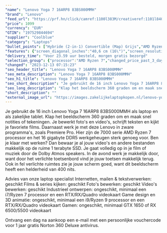 ```yaml
---
"name": "Lenovo Yoga 7 16ARP8 83BS000MMH"
"brand": "Lenovo"
"feed_url": "https://prf.hn/click/camref:1100l383M/creativeref:1101l84031/destination:https%3A%2F%2Fwww.coolblue.nl%2Fproduct%2F933454"
"price": 1099
"currency": "EUR"
"GTIN": "197529844694"
"supplier": "Coolblue"
"category": "Laptops"
"bullet_points": ["Hybride (2-in-1) Convertible (Map) Grijs","AMD Ryzen™ 7 7735U 2,7 GHz","Touchscreen 40,6 cm (16\") WUXGA 1920 x 1200 Pixels IPS LED backlight Glans","16 GB LPDDR5-SDRAM 6400 MHz","1 TB SSD","AMD Radeon 680M","Wi-Fi 6E (802.11ax) Bluetooth 5.1","Lithium-Polymeer (LiPo) 71 Wh 65 W","Windows 11 Home 64-bit"]
"features": {"screen_diagonal_inches":"40,6 cm (16\")","screen_resolution":"1920 x 1200 Pixels","processor_family":"AMD Ryzen™ 7","memory_size":"16 GB","memory_type":"LPDDR5-SDRAM","total_storage_space":"1 TB","operating_system":"Windows 11 Home","battery_capacity":"71 Wh","width":"362,2 mm","depth":"250,1 mm","height":"17 mm","weight":"2,04 kg"}
"delivery_time": "Voor 23.59 uur besteld, morgen gratis bezorgd"
"selection_group": {"processor":"AMD Ryzen 7","changed_price_past_3_days":false,"product_family":"Yoga"}
"changed": "2023-12-13 07:15:23"
"seo_header_title": "Lenovo Yoga 7 16ARP8 83BS000MMH"
"seo_meta_description": "Lenovo Yoga 7 16ARP8 83BS000MMH"
"seo_h1_title": "Lenovo Yoga 7 16ARP8 83BS000MMH"
"seo_short_description": "Je gebruikt de 16 inch Lenovo Yoga 7 16ARP8 83BS000MMH als laptop en als zakelijke tablet."
"seo_long_description": "Klap het beeldscherm 360 graden om en maak snel notities of tekeningen. Je bewerkt foto's en video's, schrijft teksten en kijkt je favoriete films. Daarnaast werk je met deze Lenovo in zware programma's, zoals Premiere Pro. Hier zijn de 7000 serie AMD Ryzen 7 processor en het 16 gigabyte DDR5 werkgeheugen sterk genoeg voor. Ben je klaar met werken? Dan bewaar je al jouw video's en andere bestanden makkelijk op de ruime 1 terabyte SSD. Je gaat volledig op in je film of muziek door de Dolby Atmos speakers. In de avond werk je makkelijk door, want door het verlichte toetsenbord vind je jouw toetsen makkelijk terug. Ook in fel verlichte ruimtes zie je jouw scherm goed, want dit beeldscherm heeft een helderheid van 400 nits. \r\n\r\nAdvies van onze laptop specialist\r\nInternetten, mailen & tekstverwerken: geschikt\r\nFilms & series kijken: geschikt\r\nFoto's bewerken: geschikt\r\nVideo's bewerken: geschikt\r\nIndustrieel ontwerpen: ongeschikt, minimaal een i7/Ryzen 7 processor en een RTX/RX/Quadro videokaart\r\nGame design en 3D animatie: ongeschikt, minimaal een i9/Ryzen 9 processor en een RTX/RX/Quadro videokaart\r\nGamen: ongeschikt, minimaal GTX 1650 of RX 6500/5500 videokaart\r\n \r\nOntvang een dag na aankoop een e-mail met een persoonlijke vouchercode voor 1 jaar gratis Norton 360 Deluxe antivirus."
"short_description": ""
"external_image_url": "https://images.zakelijkelaptopkopen.nl/lenovo-yoga-7-16arp8-83bs000mmh.webp"
---
```


Je gebruikt de 16 inch Lenovo Yoga 7 16ARP8 83BS000MMH als laptop en als zakelijke tablet. Klap het beeldscherm 360 graden om en maak snel notities of tekeningen. Je bewerkt foto's en video's, schrijft teksten en kijkt je favoriete films. Daarnaast werk je met deze Lenovo in zware programma's, zoals Premiere Pro. Hier zijn de 7000 serie AMD Ryzen 7 processor en het 16 gigabyte DDR5 werkgeheugen sterk genoeg voor. Ben je klaar met werken? Dan bewaar je al jouw video's en andere bestanden makkelijk op de ruime 1 terabyte SSD. Je gaat volledig op in je film of muziek door de Dolby Atmos speakers. In de avond werk je makkelijk door, want door het verlichte toetsenbord vind je jouw toetsen makkelijk terug. Ook in fel verlichte ruimtes zie je jouw scherm goed, want dit beeldscherm heeft een helderheid van 400 nits. 

Advies van onze laptop specialist
Internetten, mailen & tekstverwerken: geschikt
Films & series kijken: geschikt
Foto's bewerken: geschikt
Video's bewerken: geschikt
Industrieel ontwerpen: ongeschikt, minimaal een i7/Ryzen 7 processor en een RTX/RX/Quadro videokaart
Game design en 3D animatie: ongeschikt, minimaal een i9/Ryzen 9 processor en een RTX/RX/Quadro videokaart
Gamen: ongeschikt, minimaal GTX 1650 of RX 6500/5500 videokaart
 
Ontvang een dag na aankoop een e-mail met een persoonlijke vouchercode voor 1 jaar gratis Norton 360 Deluxe antivirus.